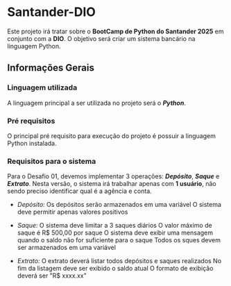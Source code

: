 # Santander-DIO

Este projeto irá tratar sobre o **BootCamp de Python do Santander 2025** em conjunto com a **DIO**.
O objetivo será criar um sistema bancário na linguagem Python.

## Informações Gerais

### Linguagem utilizada

A linguagem principal a ser utilizada no projeto será o ***Python***.

### Pré requisitos

O principal pré requisito para execução do projeto é possuir a linguagem Python instalada.

### Requisitos para o sistema

Para o Desafio 01, devemos implementar 3 operações: ***Depósito***, ***Saque*** e ***Extrato***.
Nesta versão, o sistema irá trabalhar apenas com **1 usuário**, não sendo preciso identificar qual é a agência e conta. 

 - *Depósito:*
        Os depósitos serão armazenados em uma variável
        O sistema deve permitir apenas valores positivos

 - *Saque:*
        O sistema deve limitar a 3 saques diários
        O valor máximo de saque é R$ 500,00 por saque
        O sistema deve exibir uma mensagem quando o saldo não for suficiente para o saque
        Todos os sques devem ser armazenados em uma variável

 - *Extrato:*
        O extrato deverá listar todos depósitos e saques realizados
        No fim da listagem deve ser exibido o saldo atual
        O formato de exibição deverá ser "R$ xxxx.xx"